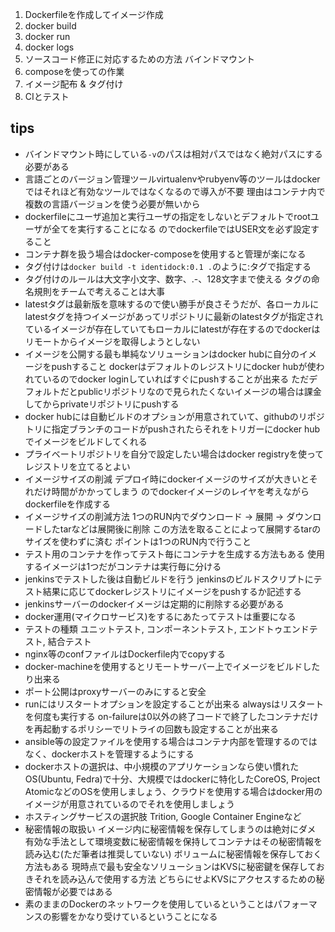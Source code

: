
1. Dockerfileを作成してイメージ作成
2. docker build
3. docker run
4. docker logs
5. ソースコード修正に対応するための方法 バインドマウント
6. composeを使っての作業
7. イメージ配布 & タグ付け
8. CIとテスト


## tips
- バインドマウント時にしている`-v`のパスは相対パスではなく絶対パスにする必要がある
- 言語ごとのバージョン管理ツールvirtualenvやrubyenv等のツールはdockerではそれほど有効なツールではなくなるので導入が不要 理由はコンテナ内で複数の言語バージョンを使う必要が無いから
- dockerfileにユーザ追加と実行ユーザの指定をしないとデフォルトでrootユーザが全てを実行することになる のでdockerfileではUSER文を必ず設定すること
- コンテナ群を扱う場合はdocker-composeを使用すると管理が楽になる
- タグ付けは`docker build -t identidock:0.1 .`のように:タグで指定する
- タグ付けのルールは大文字小文字、数字、.-、128文字まで使える タグの命名規則をチームで考えることは大事
- latestタグは最新版を意味するので使い勝手が良さそうだが、各ローカルにlatestタグを持つイメージがあってリポジトリに最新のlatestタグが指定されているイメージが存在していてもローカルにlatestが存在するのでdockerはリモートからイメージを取得しようとしない
- イメージを公開する最も単純なソリューションはdocker hubに自分のイメージをpushすること dockerはデフォルトのレジストリにdocker hubが使われているのでdocker loginしていればすぐにpushすることが出来る ただデフォルトだとpublicリポジトリなので見られたくないイメージの場合は課金してからprivateリポジトリにpushする
- docker hubには自動ビルドのオプションが用意されていて、githubのリポジトリに指定ブランチのコードがpushされたらそれをトリガーにdocker hubでイメージをビルドしてくれる
- プライベートリポジトリを自分で設定したい場合はdocker registryを使ってレジストリを立てるとよい
- イメージサイズの削減 デプロイ時にdockerイメージのサイズが大きいとそれだけ時間がかかってしまう のでdockerイメージのレイヤを考えながらdockerfileを作成する
- イメージサイズの削減方法 1つのRUN内でダウンロード -> 展開 -> ダウンロードしたtarなどは展開後に削除 この方法を取ることによって展開するtarのサイズを使わずに済む ポイントは1つのRUN内で行うこと
- テスト用のコンテナを作ってテスト毎にコンテナを生成する方法もある 使用するイメージは1つだがコンテナは実行毎に分ける
- jenkinsでテストした後は自動ビルドを行う jenkinsのビルドスクリプトにテスト結果に応じてdockerレジストリにイメージをpushするか記述する
- jenkinsサーバーのdockerイメージは定期的に削除する必要がある
- docker運用(マイクロサービス)をするにあたってテストは重要になる
- テストの種類 ユニットテスト, コンポーネントテスト, エンドトゥエンドテスト, 結合テスト
- nginx等のconfファイルはDockerfile内でcopyする
- docker-machineを使用するとリモートサーバー上でイメージをビルドしたり出来る
- ポート公開はproxyサーバーのみにすると安全
- runにはリスタートオプションを設定することが出来る alwaysはリスタートを何度も実行する on-failureは0以外の終了コードで終了したコンテナだけを再起動するポリシーでリトライの回数も設定することが出来る
- ansible等の設定ファイルを使用する場合はコンテナ内部を管理するのではなく、dockerホストを管理するようにする
- dockerホストの選択は、中小規模のアプリケーションなら使い慣れたOS(Ubuntu, Fedra)で十分、大規模ではdockerに特化したCoreOS, Project AtomicなどのOSを使用しましょう、クラウドを使用する場合はdocker用のイメージが用意されているのでそれを使用しましょう
- ホスティングサービスの選択肢 Trition, Google Container Engineなど
- 秘密情報の取扱い イメージ内に秘密情報を保存してしまうのは絶対にダメ 有効な手法として環境変数に秘密情報を保持してコンテナはその秘密情報を読み込む(ただ筆者は推奨していない) ボリュームに秘密情報を保存しておく方法もある 現時点で最も安全なソリューションはKVSに秘密鍵を保存しておきそれを読み込んで使用する方法 どちらにせよKVSにアクセスするための秘密情報が必要ではある
- 素のままのDockerのネットワークを使用しているということはパフォーマンスの影響をかなり受けているということになる





